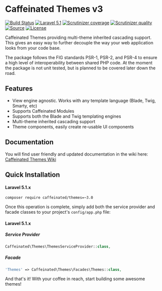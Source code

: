 Caffeinated Themes v3
==================

[![Build Status](https://img.shields.io/travis/caffeinated/themes.svg?branch=v3&style=flat-square)](https://travis-ci.org/caffeinated/themes)
[![Laravel 5.1](https://img.shields.io/badge/Laravel-5.1-orange.svg?style=flat-square)](http://laravel.com)
[![Scrutinizer coverage](https://img.shields.io/scrutinizer/coverage/g/caffeinated/themes/v3.svg?&style=flat-square)](https://scrutinizer-ci.com/g/caffeinated/themes/?branch=v3)
[![Scrutinizer quality](https://img.shields.io/scrutinizer/g/caffeinated/themes/v3.svg?&style=flat-square)](https://scrutinizer-ci.com/g/caffeinated/themes/?branch=v3)
[![Source](http://img.shields.io/badge/source-caffeinated/themes-blue.svg?style=flat-square)](https://github.com/caffeinated/themes)
[![License](http://img.shields.io/badge/license-MIT-brightgreen.svg?style=flat-square)](https://tldrlegal.com/license/mit-license)

<!--- 
[![Laravel 5.1](https://img.shields.io/badge/Laravel-5.1-orange.svg?style=flat-square)](http://laravel.com)
[![GitHub Version](https://img.shields.io/github/tag/caffeinated/themes.svg?style=flat-square&label=version)](http://badge.fury.io/gh/caffeinated%2Fthemes) 
--->

Caffeinated Themes providing multi-theme inherited cascading support. This gives an easy way to further decouple the way your web application looks from your code base.

The package follows the FIG standards PSR-1, PSR-2, and PSR-4 to ensure a high level of interoperability between shared PHP code. At the moment the package is not unit tested, but is planned to be covered later down the road.

Features
--------
- View engine agnostic. Works with any template language (Blade, Twig, Smarty, etc)
- Supports Caffeinated Modules
- Supports both the Blade and Twig templating engines
- Multi-theme inherited cascading support
- Theme components, easily create re-usable UI components

Documentation
-------------
You will find user friendly and updated documentation in the wiki here: [Caffeinated Themes Wiki](https://github.com/caffeinated/themes/wiki)

Quick Installation
------------------
#### Laravel 5.1.x
```
composer require caffeinated/themes=~3.0
```

Once this operation is complete, simply add both the service provider and facade classes to your project's `config/app.php` file:

#### Laravel 5.1.x
##### Service Provider
```php
Caffeinated\Themes\ThemesServiceProvider::class,
```

##### Facade
```php
'Themes' => Caffeinated\Themes\Facades\Themes::class,
```

And that's it! With your coffee in reach, start building some awesome themes!
